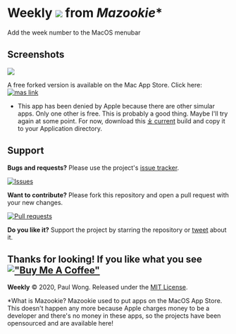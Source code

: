 # Weekly ![](Weekly/Assets.xcassets/AppIcon.appiconset/Weekly-6.png) from *Mazookie**
Add the week number to the MacOS menubar

## Screenshots
![](Screenshot1.png)

A free forked version is available on the Mac App Store. 
Click here: [![mas link](mappstore.png)](https://itunes.apple.com/us/app/WeekNo/id1508616995?mt=12)
* This app has been denied by Apple because there are other simular apps. Only one other is free. This is probably a good thing. Maybe I'll try again at some point. For now, download this [⤓ current](Builds/Weekly_v1.0.2/Weekly.zip) build and copy it to your Application directory.

## Support

**Bugs and requests?**  Please use the project's [issue tracker].

[![Issues](http://img.shields.io/github/issues/pawong/Weekly.svg)](https://github.com/pawong/Weekly/issues)

**Want to contribute?**  Please fork this repository and open a pull request with your new changes.

[![Pull requests](http://img.shields.io/github/issues-pr/pawong/Weekly.svg?maxAge=3600)](https://github.com/jaikenone/Weekly/pulls)

**Do you like it?**  Support the project by starring the repository or [tweet] about it.

## Thanks for looking! If you like what you see [!["Buy Me A Coffee"](https://www.buymeacoffee.com/assets/img/custom_images/orange_img.png)](https://www.buymeacoffee.com/pawong)

**Weekly** © 2020, Paul Wong. Released under the [MIT License](LICENSE).

*What is Mazookie? Mazookie used to put apps on the MacOS App Store. This doesn't happen any more because Apple charges money to be a developer and there's no money in these apps, so the projects have been opensourced and are available here!

[tweet]: https://twitter.com/intent/tweet?
[issue tracker]: https://github.com/pawong/Weekly/issues/new
